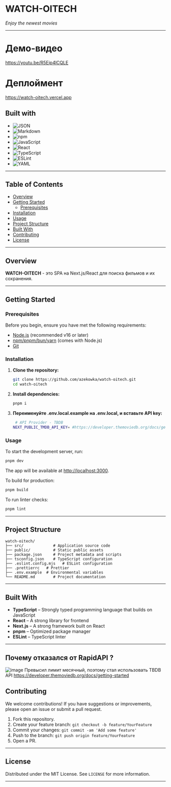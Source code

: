 # WATCH-OITECH

*Enjoy the newest movies*


---

# Демо-видео
https://youtu.be/R5Eip4lCQLE
# Деплоймент
https://watch-oitech.vercel.app

## Built with

- ![JSON](https://img.shields.io/badge/-JSON-black?logo=json&logoColor=white)
- ![Markdown](https://img.shields.io/badge/-Markdown-black?logo=markdown&logoColor=white)
- ![npm](https://img.shields.io/badge/-npm-red?logo=npm&logoColor=white)
- ![JavaScript](https://img.shields.io/badge/-JavaScript-yellow?logo=javascript&logoColor=black)
- ![React](https://img.shields.io/badge/-React-61DAFB?logo=react&logoColor=black)
- ![TypeScript](https://img.shields.io/badge/-TypeScript-3178C6?logo=typescript&logoColor=white)
- ![ESLint](https://img.shields.io/badge/-ESLint-4B32C3?logo=eslint&logoColor=white)
- ![YAML](https://img.shields.io/badge/-YAML-red?logo=yaml&logoColor=white)

---

## Table of Contents

- [Overview](#overview)
- [Getting Started](#getting-started)
  - [Prerequisites](#prerequisites)
- [Installation](#installation)
- [Usage](#usage)
- [Project Structure](#project-structure)
- [Built With](#built-with)
- [Contributing](#contributing)
- [License](#license)

---

## Overview

**WATCH-OITECH** - это SPA на Next.js/React для поиска фильмов и их сохранения.

---

## Getting Started

### Prerequisites

Before you begin, ensure you have met the following requirements:

- [Node.js](https://nodejs.org/) (recommended v16 or later)
- [npm/pnpm/bun/yarn](https://www.npmjs.com/) (comes with Node.js)
- [Git](https://git-scm.com/)

### Installation

1. **Clone the repository:**
   ```bash
   git clone https://github.com/azekowka/watch-oitech.git
   cd watch-oitech
   ```

2. **Install dependencies:**
   ```bash
   pnpm i
   ```
3. **Переименуйте .env.local.example на .env.local, и вставьте API key:**
   ```bash
    # API Provider - TBDB
   NEXT_PUBLIC_TMDB_API_KEY= #https://developer.themoviedb.org/docs/getting-started
   ```

### Usage

To start the development server, run:
```bash
pnpm dev
```
The app will be available at [http://localhost:3000](http://localhost:3000).

To build for production:
```bash
pnpm build
```

To run linter checks:
```bash
pnpm lint
```

---

## Project Structure

```
watch-oitech/
├── src/             # Application source code
├── public/          # Static public assets
├── package.json     # Project metadata and scripts
├── tsconfig.json    # TypeScript configuration
├── .eslint.config.mjs   # ESLint configuration
├── .prettierrc   # Prettier
├── .env.example  # Environmental variables
└── README.md        # Project documentation
```

---

## Built With

- **TypeScript** – Strongly typed programming language that builds on JavaScript
- **React** – A strong library for frontend
- **Next.js** – A strong framework built on React
- **pnpm** – Optimized package manager
- **ESLint** – TypeScript linter

---

## Почему отказался от RapidAPI ?
![image](https://github.com/user-attachments/assets/7da94176-ff6f-4638-b030-e5d45ccc8b65)
Превысил лимит месячный, поэтому стал использовать TBDB API https://developer.themoviedb.org/docs/getting-started

## Contributing

We welcome contributions! If you have suggestions or improvements, please open an issue or submit a pull request.

1. Fork this repository.
2. Create your feature branch: `git checkout -b feature/YourFeature`
3. Commit your changes: `git commit -am 'Add some feature'`
4. Push to the branch: `git push origin feature/YourFeature`
5. Open a PR.

---

## License

Distributed under the MIT License. See `LICENSE` for more information.

---
